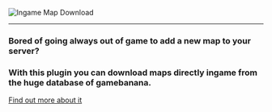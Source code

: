 ![Ingame Map Download](http://popoklopsi.de/mapdl/img/idm.png)  

***  
### Bored of going always out of game to add a new map to your server?  
### With this plugin you can download maps directly ingame from the huge database of gamebanana.  

[Find out more about it](https://bitbucket.org/Popoklopsi/ingame-map-download/wiki/Home)  
